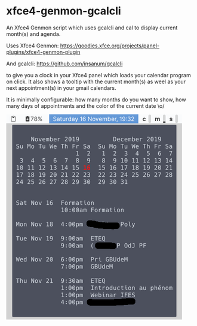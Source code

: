 # xfce4-genmon-gcalcli

An Xfce4 Genmon script which uses gcalcli and cal to display current month(s) and agenda.

Uses Xfce4 Genmon: https://goodies.xfce.org/projects/panel-plugins/xfce4-genmon-plugin

And gcalcli: https://github.com/insanum/gcalcli

to give you a clock in your Xfce4 panel which loads your calendar program on click. It also shows a tooltip with the current month(s) as weel as your next appointment(s) in your gmail calendars.

It is minimally configurable: how many months do you want to show, how many days of appointments and the color of the current date \o/

![screenshot](./xfce4-genmon-gcalcli.png)
